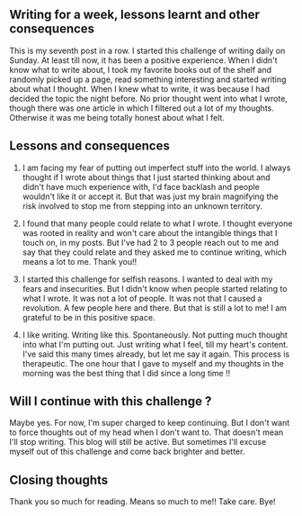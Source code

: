 ## Writing for a week, lessons learnt and other consequences

This is my seventh post in a row. I started this challenge of writing daily on Sunday. At least till now, it has been a positive experience. When I didn't know what to write about, I took my favorite books out of the shelf and randomly picked up a page, read something interesting and started writing about what I thought. When I knew what to write, it was because I had decided the topic the night before. No prior thought went into what I wrote, though there was one article in which I filtered out a lot of my thoughts. Otherwise it was me being totally honest about what I felt. 

## Lessons and consequences

1) I am facing my fear of putting out imperfect stuff into the world. I always thought if I wrote about things that I just started thinking about and didn't have much experience with, I'd face backlash and people wouldn't like it or accept it. But that was just my brain magnifying the risk involved to stop me from stepping into an unknown territory.

2) I found that many people could relate to what I wrote. I thought everyone was rooted in reality and won't care about the intangible things that I touch on, in my posts. But I've had 2 to 3 people reach out to me and say that they could relate and they asked me to continue writing, which means a lot to me. Thank you!!

3) I started this challenge for selfish reasons. I wanted to deal with my fears and insecurities. But I didn't know when people started relating to what I wrote. It was not a lot of people. It was not that I caused a revolution. A few people here and there. But that is still a lot to me! I am grateful to be in this positive space.

4) I like writing. Writing like this. Spontaneously. Not putting much thought into what I'm putting out. Just writing what I feel, till my heart's content. I've said this many times already, but let me say it again. This process is therapeutic. The one hour that I gave to myself and my thoughts in the morning was the best thing that I did since a long time !!

## Will I continue with this challenge ? 

Maybe yes. For now, I'm super charged to keep continuing. But I don't want to force thoughts out of my head when I don't want to. That doesn't mean I'll stop writing. This blog will still be active. But sometimes I'll excuse myself out of this challenge and come back brighter and better. 

## Closing thoughts

Thank you so much for reading. Means so much to me!! Take care. Bye!